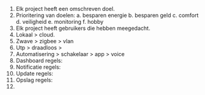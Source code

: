1. Elk project heeft een omschreven doel.
2. Prioritering van doelen:
  a. besparen energie
  b. besparen geld
  c. comfort
  d. veiligheid
  e. monitoring
  f. hobby
4. Elk project heeft gebruikers die hebben meegedacht.
5. Lokaal > cloud.
6. Zwave > zigbee > vlan
7. Utp > draadloos > 
8. Automatisering > schakelaar > app > voice
9. Dashboard regels:
10. Notificatie regels:
11. Update regels:
12. Opslag regels:
13.  
